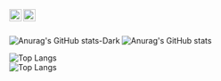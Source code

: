 <a href="https://www.linkedin.com/in/david-a-a3749a247/">
<img align="left" alt="David Akim" width="22px" src="https://cdn.jsdelivr.net/npm/simple-icons@v3/icons/linkedin.svg" />
</a>
<a href="https://medium.com/@davidjohnakim">
<img align="left" alt="David Akim" width="22px" src="https://cdn.jsdelivr.net/npm/simple-icons@v3/icons/medium.svg" />
</a>
<br />
<br />


![Anurag's GitHub stats-Dark](https://github-readme-stats-david-001.vercel.app/api?username=david-001&show_icons=true&theme=dark#gh-dark-mode-only)
![Anurag's GitHub stats](https://github-readme-stats-david-001.vercel.app/api?username=david-001&show_icons=true&theme=dark)

![Top Langs](https://github-readme-stats-david-001.vercel.app/api/top-langs/?username=david-001)
<br />
![Top Langs](https://github-readme-stats-david-001.vercel.app/api/top-langs/?username=david-001&size_weight=0.5&count_weight=0.5)